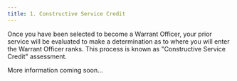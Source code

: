 ```yaml
---
title: 1. Constructive Service Credit
---
```


Once you have been selected to become a Warrant Officer, your prior service will be evaluated to make a determination as to where you will enter the Warrant Officer ranks. This process is known as "Constructive Service Credit" assessment.

More information coming soon...
